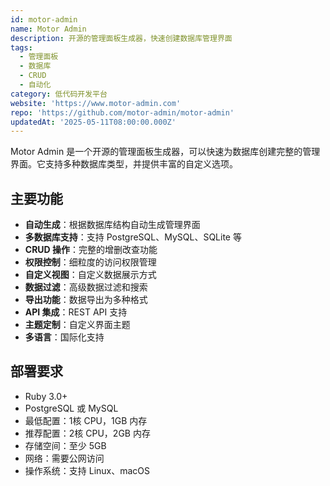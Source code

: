 ```yaml
---
id: motor-admin
name: Motor Admin
description: 开源的管理面板生成器，快速创建数据库管理界面
tags:
  - 管理面板
  - 数据库
  - CRUD
  - 自动化
category: 低代码开发平台
website: 'https://www.motor-admin.com'
repo: 'https://github.com/motor-admin/motor-admin'
updatedAt: '2025-05-11T08:00:00.000Z'
---
```


Motor Admin 是一个开源的管理面板生成器，可以快速为数据库创建完整的管理界面。它支持多种数据库类型，并提供丰富的自定义选项。

## 主要功能

- **自动生成**：根据数据库结构自动生成管理界面
- **多数据库支持**：支持 PostgreSQL、MySQL、SQLite 等
- **CRUD 操作**：完整的增删改查功能
- **权限控制**：细粒度的访问权限管理
- **自定义视图**：自定义数据展示方式
- **数据过滤**：高级数据过滤和搜索
- **导出功能**：数据导出为多种格式
- **API 集成**：REST API 支持
- **主题定制**：自定义界面主题
- **多语言**：国际化支持

## 部署要求

- Ruby 3.0+
- PostgreSQL 或 MySQL
- 最低配置：1核 CPU，1GB 内存
- 推荐配置：2核 CPU，2GB 内存
- 存储空间：至少 5GB
- 网络：需要公网访问
- 操作系统：支持 Linux、macOS 